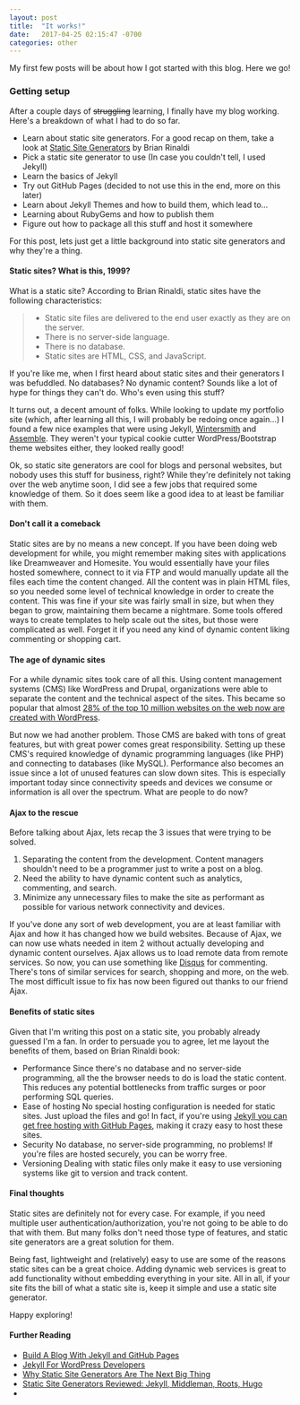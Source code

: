 ```yaml
---
layout: post
title:  "It works!"
date:   2017-04-25 02:15:47 -0700
categories: other
---
```


My first few posts will be about how I got started with this blog. Here we go!

### Getting setup
After a couple days of ~~struggling~~ learning, I finally have my blog working. Here's a breakdown of what I had to do so far.
* Learn about static site generators. For a good recap on them, take a look at [Static Site Generators](http://www.oreilly.com/web-platform/free/static-site-generators.csp?intcmp=il-web-free-product-lgen_staticsitegenerators) by Brian Rinaldi
* Pick a static site generator to use (In case you couldn't tell, I used Jekyll)
* Learn the basics of Jekyll
* Try out GitHub Pages (decided to not use this in the end, more on this later)
* Learn about Jekyll Themes and how to build them, which lead to...
* Learning about RubyGems and how to publish them
* Figure out how to package all this stuff and host it somewhere

For this post, lets just get a little background into static site generators and why they're a thing.

#### Static sites? What is this, 1999?
What is a static site? According to Brian Rinaldi, static sites have the following characteristics:
>* Static site files are delivered to the end user exactly as they are on the server.
>* There is no server-side language.
>* There is no database.
>* Static sites are HTML, CSS, and JavaScript.

If you're like me, when I first heard about static sites and their generators I was befuddled. No databases? No dynamic content? Sounds like a lot of hype for things they can't do. Who's even using this stuff?

It turns out, a decent amount of folks. While looking to update my portfolio site (which, after learning all this, I will probably be redoing once again...) I found a few nice examples that were using Jekyll, [Wintersmith](http://wintersmith.io/) and [Assemble](http://assemble.io/). They weren't your typical cookie cutter WordPress/Bootstrap theme websites either, they looked really good!

Ok, so static site generators are cool for blogs and personal websites, but nobody uses this stuff for business, right? While they're definitely not taking over the web anytime soon, I did see a few jobs that required some knowledge of them. So it does seem like a good idea to at least be familiar with them.

#### Don't call it a comeback
Static sites are by no means a new concept. If you have been doing web development for while, you might remember making sites with applications like Dreamweaver and Homesite. You would essentially have your files hosted somewhere, connect to it via FTP and would manually update all the files each time the content changed. All the content was in plain HTML files, so you needed some level of technical knowledge in order to create the content. This was fine if your site was fairly small in size, but when they began to grow, maintaining them became a nightmare. Some tools offered ways to create templates to help scale out the sites, but those were complicated as well. Forget it if you need any kind of dynamic content liking commenting or shopping cart.

#### The age of dynamic sites
For a while dynamic sites took care of all this. Using content management systems (CMS) like WordPress and Drupal, organizations were able to separate the content and the technical aspect of the sites. This became so popular that almost [28% of the top 10 million websites on the web now are created with WordPress](https://w3techs.com/technologies/overview/content_management/all/).

But now we had another problem. Those CMS are baked with tons of great features, but with great power comes great responsibility. Setting up these CMS's required knowledge of dynamic programming languages (like PHP) and connecting to databases (like MySQL). Performance also becomes an issue since a lot of unused features can slow down sites. This is especially important today since connectivity speeds and devices we consume or information is all over the spectrum. What are people to do now?

#### Ajax to the rescue
Before talking about Ajax, lets recap the 3 issues that were trying to be solved.
1. Separating the content from the development. Content managers shouldn't need to be a programmer just to write a post on a blog.
2. Need the ability to have dynamic content such as analytics, commenting, and search.
3. Minimize any unnecessary files to make the site as performant as possible for various network connectivity and devices.

If you've done any sort of web development, you are at least familiar with Ajax and how it has changed how we build websites. Because of Ajax, we can now use whats needed in item 2 without actually developing and dynamic content ourselves. Ajax allows us to load remote data from remote services. So now, you can use something like [Disqus](https://disqus.com/) for commenting. There's tons of similar services for search, shopping and more, on the web. The most difficult issue to fix has now been figured out thanks to our friend Ajax.

#### Benefits of static sites
Given that I'm writing this post on a static site, you probably already guessed I'm a fan. In order to persuade you to agree, let me layout the benefits of them, based on Brian Rinaldi book:
* Performance
  Since there's no database and no server-side programming, all the the browser needs to do is load the static content. This reduces any potential bottlenecks from traffic surges or poor performing SQL queries.
* Ease of hosting
  No special hosting configuration is needed for static sites. Just upload the files and go! In fact, if you're using [Jekyll you can get free hosting with GitHub Pages](https://help.github.com/articles/using-jekyll-as-a-static-site-generator-with-github-pages/), making it crazy easy to host these sites.
* Security
  No database, no server-side programming, no problems! If you're files are hosted securely, you can be worry free.
* Versioning
  Dealing with static files only make it easy to use versioning systems like git to version and track content.

#### Final thoughts
Static sites are definitely not for every case. For example, if you need multiple user authentication/authorization, you're not going to be able to do that with them. But many folks don't need those type of features, and static site generators are a great solution for them.

Being fast, lightweight and (relatively) easy to use are some of the reasons static sites can be a great choice. Adding dynamic web services is great to add functionality without embedding everything in your site. All in all, if your site fits the bill of what a static site is, keep it simple and use a static site generator.

Happy exploring!

#### Further Reading
* [Build A Blog With Jekyll and GitHub Pages](https://www.smashingmagazine.com/2014/08/build-blog-jekyll-github-pages/)
* [Jekyll For WordPress Developers](https://www.smashingmagazine.com/2017/04/jekyll-wordpress-developers/)
* [Why Static Site Generators Are The Next Big Thing](https://www.smashingmagazine.com/2015/11/modern-static-website-generators-next-big-thing/)
* [Static Site Generators Reviewed: Jekyll, Middleman, Roots, Hugo](https://www.smashingmagazine.com/2015/11/static-website-generators-jekyll-middleman-roots-hugo-review/)
*
